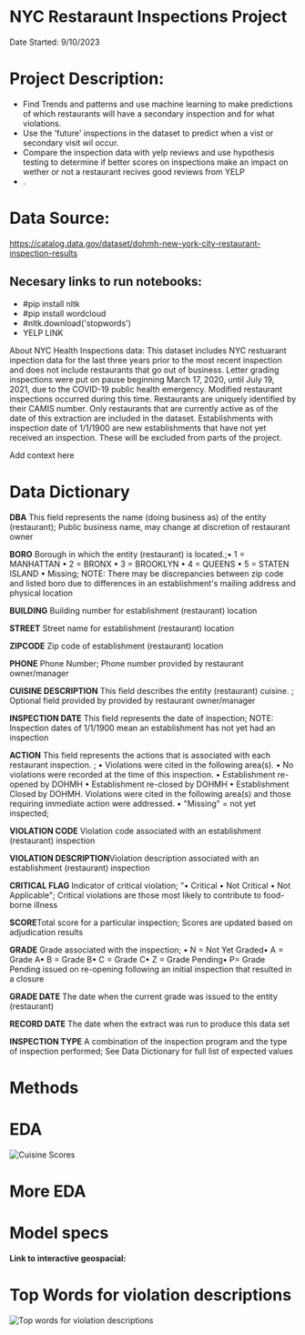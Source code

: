 # NYC Restaraunt Inspections Project

Date Started: 9/10/2023

# **Project Description:**

- Find Trends and patterns and use machine learning to make predictions of which restaurants will have a secondary inspection and for what violations.
- Use the 'future' inspections in the dataset to predict when a vist or secondary visit wil occur.
- Compare the inspection data with yelp reviews and use hypothesis testing to determine if better scores on inspections make an impact on wether or not a restaurant recives good reviews from YELP
- .
# **Data Source:**

https://catalog.data.gov/dataset/dohmh-new-york-city-restaurant-inspection-results

## **Necesary links to run notebooks:**

- #pip install nltk
- #pip install wordcloud
- #nltk.download('stopwords')
- YELP LINK

About NYC Health Inspections data: 
This dataset includes NYC restuarant inpection data for the last three years prior to the most recent inspection and does not include restaurants that go out of business. Letter grading inspections were put on pause beginning March 17, 2020, until July 19, 2021, due to the COVID-19 public health emergency. Modified restaurant inspections occurred during this time. Restaurants are uniquely identified by their CAMIS number. Only restaurants that are currently active as of the date of this extraction are included in the dataset. Establishments with inspection date of 1/1/1900 are new establishments that have not yet received an inspection. These will be excluded from parts of the project.




Add context here

# **Data Dictionary**

**DBA**	This field represents the name (doing business as) of the entity (restaurant); Public business name, may change at discretion of restaurant owner

**BORO**	Borough in which the entity (restaurant) is located.;• 1 = MANHATTAN • 2 = BRONX • 3 = BROOKLYN • 4 = QUEENS • 5 = STATEN ISLAND • Missing; NOTE: There may be discrepancies between zip code and listed boro due to differences in an establishment's mailing address and physical location

**BUILDING**  Building number for establishment (restaurant) location

**STREET**	Street name for establishment (restaurant) location

**ZIPCODE**	Zip code of establishment (restaurant) location

**PHONE**	Phone Number; Phone number provided by restaurant owner/manager

**CUISINE DESCRIPTION**	This field describes the entity (restaurant) cuisine. ; Optional field provided by provided by restaurant owner/manager

**INSPECTION DATE**	This field represents the date of inspection; NOTE: Inspection dates of 1/1/1900 mean an establishment has not yet had an inspection

**ACTION**	This field represents the actions that is associated with each restaurant inspection. ; • Violations were cited in the following area(s). • No violations were recorded at the time of this inspection. • Establishment re-opened by DOHMH • Establishment re-closed by DOHMH • Establishment Closed by DOHMH. Violations were cited in the following area(s) and those requiring immediate action were addressed. • "Missing" = not yet inspected;

**VIOLATION CODE**	Violation code associated with an establishment (restaurant) inspection

**VIOLATION DESCRIPTION**Violation description associated with an establishment (restaurant) inspection

**CRITICAL FLAG**	Indicator of critical violation; "• Critical • Not Critical • Not Applicable"; Critical violations are those most likely to contribute to food-borne illness

**SCORE**Total score for a particular inspection; Scores are updated based on adjudication results

**GRADE**	Grade associated with the inspection; • N = Not Yet Graded• A = Grade A• B = Grade B• C = Grade C• Z = Grade Pending• P= Grade Pending issued on re-opening following an initial inspection that resulted in a closure

**GRADE DATE**	The date when the current grade was issued to the entity (restaurant)

**RECORD DATE**	The date when the extract was run to produce this data set

**INSPECTION TYPE** A combination of the inspection program and the type of inspection performed; See Data Dictionary for full list of expected values



# **Methods**

# **EDA**

![Cuisine Scores](https://github.com/JoeBwonKenobi/NYCRestarauntInspections/assets/117705408/6bb86493-42c0-48ef-94ba-d2d337ba32af)

# **More EDA**

# **Model specs**

**Link to interactive geospacial:**

# **Top Words for violation descriptions**
![Top words for violation descriptions](https://github.com/JoeBwonKenobi/NYCRestarauntInspections/assets/117705408/624196ad-9e9f-446d-ac1a-24a6e793254a)






